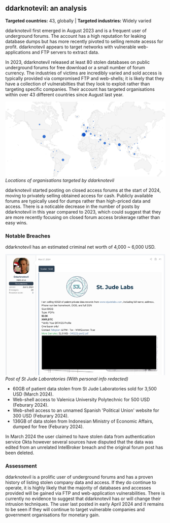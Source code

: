 ## ddarknotevil: an analysis

**Targeted countries:** 43, globally | **Targeted industries:** Widely varied

ddarknotevil first emerged in August 2023 and is a frequent user of underground forums. The account has a high reputation for leaking database dumps but has more recently pivoted to selling remote acesss for profit. ddarknotevil appears to target networks with vulnerable web-applications and FTP servers to extract data.

In 2023, ddarknotevil released at least 80 stolen databases on public underground forums for free download or a small number of forum currency. The industries of victims are incredibly varied and sold access is typically provided via compromised FTP and web-shells; it is likely that they have a collection of vulnerabilties that they look to exploit rather than targeting specific companies. Their account has targeted organisations within over 43 different countries since August last year.

![Countries targeted by ddarknotevil](assets/2024-04-28-ddarknotevil:-an-analysis/country_hits.png)
*Locations of organisations targeted by ddarknotevil*

ddarknotevil started posting on closed access forums at the start of 2024, moving to privately selling obtained access for cash. Publicly available forums are typically used for dumps rather than high-priced data and access. There is a noticable decrease in the number of posts by ddarknotevil in this year compared to 2023, which could suggest that they are more recently focusing on closed forum access brokerage rather than easy wins.

### Notable Breaches

ddarknotevil has an estimated criminal net worth of 4,000 ~ 6,000 USD.

![Post of St Jude Laboratories (Sample redacted)](assets/2024-04-28-ddarknotevil:-an-analysis/st_jude_labs.png)
*Post of St Jude Laboratories (With personal info redacted)*

- 60GB of patient data stolen from St Jude Laboratories sold for 3,500 USD (March 2024).
- Web-shell access to Valenica University Polytechnic for 500 USD (Feburary 2024).
- Web-shell access to an unnamed Spanish 'Political Union' website for 300 USD (Feburary 2024).
- 136GB of data stolen from Indonesian Ministry of Economic Affairs, dumped for free (Feburary 2024).

In March 2024 the user claimed to have stolen data from authentication service Okta however several sources have disputed that the data was edited from an unrelated IntelBroker breach and the original forum post has been deleted.

### Assessment

ddarknotevil is a prolific user of underground forums and has a proven history of listing stolen company data and access. If they do continue to operate, it is highly likely that the majority of databases and accesses provided will be gained via FTP and web-application vulnerabilities. There is currently no evidence to suggest that ddarknotevil has or will change their intrusion techniques. The user last posted in early April 2024 and it remains to be seen if they will continue to target vulnerable companies and government organisations for monetary gain.